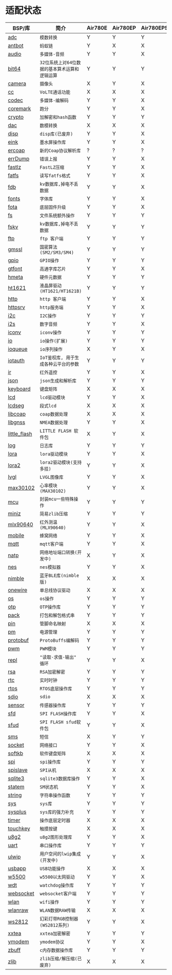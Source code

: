 # 适配状态

|BSP/库|简介|Air780E|Air780EP|Air780EPS|Air780EQ|Air700EAQ|Air700EMQ|Air700ECQ|Air201|
|---|---|---|---|---|---|---|---|---|---|
|[adc](adc.md)|`模数转换`|Y|Y|Y|X|Y|Y|Y|Y|
|[antbot](antbot.md)|`蚂蚁链`|Y|X|X|X|X|X|X|X|
|[audio](audio.md)|`多媒体-音频`|Y|Y|X|X|X|X|X|Y|
|[bit64](bit64.md)|`32位系统上对64位数据的基本算术运算和逻辑运算`|Y|Y|Y|Y|Y|Y|Y|Y|
|[camera](camera.md)|`摄像头`|X|Y|X|X|X|X|X|X|
|[cc](cc.md)|`VoLTE通话功能`|X|X|X|X|X|X|X|X|
|[codec](codec.md)|`多媒体-编解码`|Y|Y|X|X|X|X|X|Y|
|[coremark](coremark.md)|`跑分`|Y|Y|X|X|X|X|X|X|
|[crypto](crypto.md)|`加解密和hash函数`|Y|Y|Y|Y|Y|Y|Y|Y|
|[dac](dac.md)|`数模转换`|X|X|X|X|X|X|X|X|
|[disp](disp.md)|`disp库(已废弃)`|Y|Y|X|X|X|X|X|X|
|[eink](eink.md)|`墨水屏操作库`|Y|Y|X|X|X|X|X|Y|
|[ercoap](ercoap.md)|`新的Coap协议解析库`|?|?|?|?|?|?|?|?|
|[errDump](errDump.md)|`错误上报`|Y|Y|X|X|X|X|X|X|
|[fastlz](fastlz.md)|`FastLZ压缩`|Y|Y|X|X|X|X|X|X|
|[fatfs](fatfs.md)|`读写fatfs格式`|Y|Y|X|X|X|X|X|Y|
|[fdb](fdb.md)|`kv数据库,掉电不丢数据`|Y|Y|X|X|X|X|X|X|
|[fonts](fonts.md)|`字体库`|Y|Y|X|X|X|X|X|Y|
|[fota](fota.md)|`底层固件升级`|Y|Y|X|X|X|X|X|X|
|[fs](fs.md)|`文件系统额外操作`|Y|Y|Y|Y|X|X|X|Y|
|[fskv](fskv.md)|`kv数据库,掉电不丢数据`|Y|Y|Y|Y|Y|Y|Y|Y|
|[ftp](ftp.md)|`ftp 客户端`|Y|Y|Y|Y|Y|Y|Y|Y|
|[gmssl](gmssl.md)|`国密算法(SM2/SM3/SM4)`|Y|Y|Y|X|X|X|X|X|
|[gpio](gpio.md)|`GPIO操作`|Y|Y|Y|Y|Y|Y|Y|Y|
|[gtfont](gtfont.md)|`高通字库芯片`|Y|Y|X|X|X|X|X|X|
|[hmeta](hmeta.md)|`硬件元数据`|Y|Y|Y|Y|Y|Y|Y|Y|
|[ht1621](ht1621.md)|`液晶屏驱动(HT1621/HT1621B)`|Y|Y|Y|Y|Y|Y|Y|Y|
|[http](http.md)|`http 客户端`|Y|Y|X|X|X|X|X|X|
|[httpsrv](httpsrv.md)|`http服务端`|Y|Y|X|X|X|X|X|X|
|[i2c](i2c.md)|`I2C操作`|Y|Y|Y|X|Y|Y|Y|Y|
|[i2s](i2s.md)|`数字音频`|Y|Y|X|X|X|X|X|X|
|[iconv](iconv.md)|`iconv操作`|Y|Y|Y|Y|Y|Y|Y|Y|
|[io](io.md)|`io操作(扩展)`|Y|Y|Y|Y|Y|Y|Y|Y|
|[ioqueue](ioqueue.md)|`io序列操作`|X|Y|X|X|X|X|X|X|
|[iotauth](iotauth.md)|`IoT鉴权库, 用于生成各种云平台的参数`|Y|Y|Y|Y|Y|Y|Y|Y|
|[ir](ir.md)|`红外遥控`|Y|Y|X|X|X|X|X|X|
|[json](json.md)|`json生成和解析库`|Y|Y|Y|Y|Y|Y|Y|Y|
|[keyboard](keyboard.md)|`键盘矩阵`|X|X|X|X|X|X|X|X|
|[lcd](lcd.md)|`lcd驱动模块`|Y|Y|X|X|X|X|X|Y|
|[lcdseg](lcdseg.md)|`段式lcd`|X|X|X|X|X|X|X|X|
|[libcoap](libcoap.md)|`coap数据处理`|X|X|X|X|X|X|X|X|
|[libgnss](libgnss.md)|`NMEA数据处理`|Y|Y|X|X|X|X|X|Y|
|[little_flash](little_flash.md)|`LITTLE FLASH 软件包`|X|Y|X|X|X|X|X|Y|
|[log](log.md)|`日志库`|Y|Y|Y|Y|Y|Y|Y|Y|
|[lora](lora.md)|`lora驱动模块`|Y|Y|X|X|X|X|X|X|
|[lora2](lora2.md)|`lora2驱动模块(支持多挂)`|Y|Y|X|X|X|X|X|X|
|[lvgl](lvgl.md)|`LVGL图像库`|Y|Y|X|X|X|X|X|X|
|[max30102](max30102.md)|`心率模块(MAX30102)`|Y|Y|X|X|X|X|X|X|
|[mcu](mcu.md)|`封装mcu一些特殊操作`|Y|Y|Y|Y|Y|Y|Y|Y|
|[miniz](miniz.md)|`简易zlib压缩`|Y|Y|Y|Y|Y|Y|Y|Y|
|[mlx90640](mlx90640.md)|`红外测温(MLX90640)`|Y|Y|X|X|X|X|X|X|
|[mobile](mobile.md)|`蜂窝网络`|Y|Y|X|X|X|X|X|X|
|[mqtt](mqtt.md)|`mqtt客户端`|Y|Y|X|X|X|X|X|X|
|[natp](natp.md)|`网络地址端口转换(开发中)`|X|Y|X|X|X|X|X|X|
|[nes](nes.md)|`nes模拟器`|Y|Y|X|X|X|X|X|X|
|[nimble](nimble.md)|`蓝牙BLE库(nimble版)`|X|X|X|X|X|X|X|X|
|[onewire](onewire.md)|`单总线协议驱动`|X|X|X|X|X|X|X|X|
|[os](os.md)|`os操作`|Y|Y|Y|Y|Y|Y|Y|Y|
|[otp](otp.md)|`OTP操作库`|Y|Y|Y|X|X|X|X|Y|
|[pack](pack.md)|`打包和解包格式串`|Y|Y|Y|Y|Y|Y|Y|Y|
|[pin](pin.md)|`管脚命名映射`|X|X|X|X|X|X|X|X|
|[pm](pm.md)|`电源管理`|Y|Y|Y|Y|Y|Y|Y|Y|
|[protobuf](protobuf.md)|`ProtoBuffs编解码`|Y|Y|Y|X|X|X|X|Y|
|[pwm](pwm.md)|`PWM模块`|Y|Y|Y|X|Y|Y|Y|Y|
|[repl](repl.md)|`"读取-求值-输出" 循环`|Y|Y|X|X|X|X|X|X|
|[rsa](rsa.md)|`RSA加密解密`|Y|Y|Y|X|X|X|X|X|
|[rtc](rtc.md)|`实时时钟`|Y|Y|Y|Y|Y|Y|Y|Y|
|[rtos](rtos.md)|`RTOS底层操作库`|Y|Y|Y|Y|Y|Y|Y|Y|
|[sdio](sdio.md)|`sdio`|X|X|X|X|X|X|X|X|
|[sensor](sensor.md)|`传感器操作库`|Y|Y|Y|X|X|X|X|Y|
|[sfd](sfd.md)|`SPI FLASH操作库`|Y|Y|X|X|X|X|X|X|
|[sfud](sfud.md)|`SPI FLASH sfud软件包`|Y|Y|X|X|X|X|X|Y|
|[sms](sms.md)|`短信`|X|Y|Y|Y|Y|Y|Y|Y|
|[socket](socket.md)|`网络接口`|Y|Y|X|X|X|X|X|X|
|[softkb](softkb.md)|`软件键盘矩阵`|X|X|X|X|X|X|X|X|
|[spi](spi.md)|`spi操作库`|Y|Y|Y|X|Y|Y|Y|Y|
|[spislave](spislave.md)|`SPI从机`|X|X|X|X|X|X|X|X|
|[sqlite3](sqlite3.md)|`sqlite3数据库操作`|Y|Y|X|X|X|X|X|X|
|[statem](statem.md)|`SM状态机`|Y|Y|X|X|X|X|X|X|
|[string](string.md)|`字符串操作函数`|Y|Y|Y|Y|Y|Y|Y|Y|
|[sys](sys.md)|`sys库`|Y|Y|Y|Y|Y|Y|Y|Y|
|[sysplus](sysplus.md)|`sys库的强力补充`|Y|Y|Y|Y|Y|Y|Y|Y|
|[timer](timer.md)|`操作底层定时器`|X|X|X|X|X|X|X|X|
|[touchkey](touchkey.md)|`触摸按键`|X|X|X|X|X|X|X|X|
|[u8g2](u8g2.md)|`u8g2图形处理库`|Y|Y|X|X|X|X|X|Y|
|[uart](uart.md)|`串口操作库`|Y|Y|Y|Y|Y|Y|Y|Y|
|[ulwip](ulwip.md)|`用户空间的lwip集成(开发中)`|Y|Y|X|X|X|X|X|X|
|[usbapp](usbapp.md)|`USB功能操作`|X|X|X|X|X|X|X|X|
|[w5500](w5500.md)|`w5500以太网驱动`|Y|Y|X|X|X|X|X|X|
|[wdt](wdt.md)|`watchdog操作库`|Y|Y|Y|Y|Y|Y|Y|Y|
|[websocket](websocket.md)|`websocket客户端`|Y|Y|Y|Y|Y|Y|Y|Y|
|[wlan](wlan.md)|`wifi操作`|Y|Y|Y|Y|Y|Y|Y|Y|
|[wlanraw](wlanraw.md)|`WLAN数据RAW传输`|X|X|X|X|X|X|X|X|
|[ws2812](ws2812.md)|`幻彩灯带RGB控制器(WS2812系列)`|Y|Y|X|X|X|X|X|X|
|[xxtea](xxtea.md)|`xxtea加密解密 `|Y|Y|Y|X|X|X|X|X|
|[ymodem](ymodem.md)|`ymodem协议`|Y|Y|X|X|X|X|X|X|
|[zbuff](zbuff.md)|`c内存数据操作库`|Y|Y|Y|Y|Y|Y|Y|Y|
|[zlib](zlib.md)|`zlib压缩/解压缩(已废弃)`|X|X|X|X|X|X|X|X|
